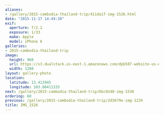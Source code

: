 ```yaml
---
aliases:
- /gallery/2015-cambodia-thailand-trip/411da1f-img-1526.html
date: "2015-11-17 14:49:30"
exif:
  aperture: f/2.2
  exposure: 1/33
  make: Apple
  model: iPhone 6
galleries:
- 2015-cambodia-thailand-trip
image:
  height: 960
  url: https://s3.dualstack.us-east-1.amazonaws.com/dpb587-website-us-east-1/asset/gallery/2015-cambodia-thailand-trip/411da1f-img-1526~1280.jpg
  width: 1280
layout: gallery-photo
location:
  latitude: 13.412945
  longitude: 103.86411333
next: /gallery/2015-cambodia-thailand-trip/6bc9240-img-1538
ordering: 60
previous: /gallery/2015-cambodia-thailand-trip/2d3679e-img-1229
title: IMG_1526
---
```

